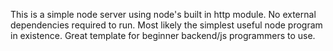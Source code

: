 This is a simple node server using node's built in http module.  No external dependencies required to run.  Most likely the simplest useful node program in existence.  Great template for beginner backend/js programmers to use.